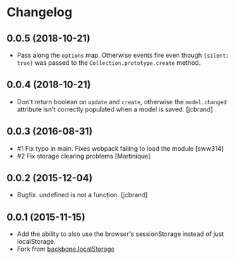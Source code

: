 # Changelog

## 0.0.5 (2018-10-21)

- Pass along the `options` map. Otherwise events fire even though
  `{silent: true}` was passed to the `Collection.prototype.create` method.

## 0.0.4 (2018-10-21)

- Don't return boolean on `update` and `create`, otherwise the `model.changed`
  attribute isn't correctly populated when a model is saved. [jcbrand]

## 0.0.3 (2016-08-31)

- #1 Fix typo in main. Fixes webpack failing to load the module [sww314]
- #2 Fix storage clearing problems [Martinique]

## 0.0.2 (2015-12-04)

- Bugfix. undefined is not a function. [jcbrand]

## 0.0.1 (2015-11-15)

- Add the ability to also use the browser's sessionStorage instead of just localStorage.
- Fork from [backbone.localStorage](https://github.com/jeromegn/Backbone.localStorage)
